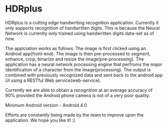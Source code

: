 # HDRplus
HDRplus is a cutting edge handwriting recognition application.
Currently it only supports recognition of handwritten digits.
This is because the Neural Network is currently only trained using handwritten digits data-set as of now.

The applciation works as follows:
The image is first clicked using an Android app(front-end).
The image is then pre-processed to segment, enhance, crop, binarize and resize the image(pre-processing).
The application has a neural network processing engine that perfroms the major identification of a character from the image(processing).
The output is combined with previously recognized data and sent back to the android app UI using a RESTful Web service(web-service).

Currently we are able to obtain a recognition at an average accuracy of 90% provided the Android phone camera is not of a very poor quality.

Minimum Android version - Android 4.0

Efforts are constantly being made by the team to improve upon the application. We hope you like it! :)
